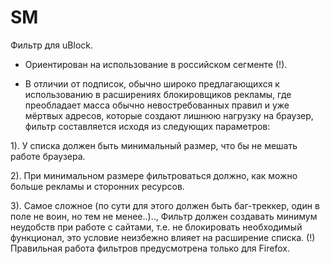# SM
Фильтр для uBlock.

- Ориентирован на использование в российском сегменте (!).

- В отличии от подписок, обычно широко предлагающихся к использованию в расширениях блокировщиков рекламы, где преобладает масса обычно невостребованных правил и уже мёртвых адресов, которые создают лишнюю нагрузку на браузер, фильтр составляется исходя из следующих параметров:

1). У списка должен быть минимальный размер, что бы не мешать работе браузера.

2). При минимальном размере фильтроваться должно, как можно больше рекламы и сторонних ресурсов.

3). Самое сложное (по сути для этого должен быть баг-треккер, один в поле не воин, но тем не менее..).., Фильтр должен создавать минимум неудобств при работе с сайтами, т.е. не блокировать необходимый функционал, это условие неизбежно влияет на расширение списка.
(!) Правильная работа фильтров предусмотрена только для Firefox.
